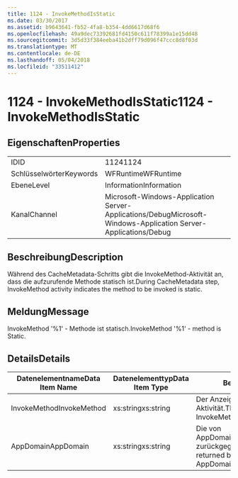 ```yaml
---
title: 1124 - InvokeMethodIsStatic
ms.date: 03/30/2017
ms.assetid: b9643641-fb52-4fa8-b354-4dd6617d68f6
ms.openlocfilehash: 49a9dec73392681fd4150c611f78399a1e15dd48
ms.sourcegitcommit: 3d5d33f384eeba41b2dff79d096f47ccc8d8f03d
ms.translationtype: MT
ms.contentlocale: de-DE
ms.lasthandoff: 05/04/2018
ms.locfileid: "33511412"
---
```

# <a name="1124---invokemethodisstatic"></a><span data-ttu-id="16666-102">1124 - InvokeMethodIsStatic</span><span class="sxs-lookup"><span data-stu-id="16666-102">1124 - InvokeMethodIsStatic</span></span>
## <a name="properties"></a><span data-ttu-id="16666-103">Eigenschaften</span><span class="sxs-lookup"><span data-stu-id="16666-103">Properties</span></span>  
  
|||  
|-|-|  
|<span data-ttu-id="16666-104">ID</span><span class="sxs-lookup"><span data-stu-id="16666-104">ID</span></span>|<span data-ttu-id="16666-105">1124</span><span class="sxs-lookup"><span data-stu-id="16666-105">1124</span></span>|  
|<span data-ttu-id="16666-106">Schlüsselwörter</span><span class="sxs-lookup"><span data-stu-id="16666-106">Keywords</span></span>|<span data-ttu-id="16666-107">WFRuntime</span><span class="sxs-lookup"><span data-stu-id="16666-107">WFRuntime</span></span>|  
|<span data-ttu-id="16666-108">Ebene</span><span class="sxs-lookup"><span data-stu-id="16666-108">Level</span></span>|<span data-ttu-id="16666-109">Information</span><span class="sxs-lookup"><span data-stu-id="16666-109">Information</span></span>|  
|<span data-ttu-id="16666-110">Kanal</span><span class="sxs-lookup"><span data-stu-id="16666-110">Channel</span></span>|<span data-ttu-id="16666-111">Microsoft-Windows-Application Server-Applications/Debug</span><span class="sxs-lookup"><span data-stu-id="16666-111">Microsoft-Windows-Application Server-Applications/Debug</span></span>|  
  
## <a name="description"></a><span data-ttu-id="16666-112">Beschreibung</span><span class="sxs-lookup"><span data-stu-id="16666-112">Description</span></span>  
 <span data-ttu-id="16666-113">Während des CacheMetadata-Schritts gibt die InvokeMethod-Aktivität an, dass die aufzurufende Methode statisch ist.</span><span class="sxs-lookup"><span data-stu-id="16666-113">During CacheMetadata step, InvokeMethod activity indicates the method to be invoked is static.</span></span>  
  
## <a name="message"></a><span data-ttu-id="16666-114">Meldung</span><span class="sxs-lookup"><span data-stu-id="16666-114">Message</span></span>  
 <span data-ttu-id="16666-115">InvokeMethod '%1' - Methode ist statisch.</span><span class="sxs-lookup"><span data-stu-id="16666-115">InvokeMethod '%1' - method is Static.</span></span>  
  
## <a name="details"></a><span data-ttu-id="16666-116">Details</span><span class="sxs-lookup"><span data-stu-id="16666-116">Details</span></span>  
  
|<span data-ttu-id="16666-117">Datenelementname</span><span class="sxs-lookup"><span data-stu-id="16666-117">Data Item Name</span></span>|<span data-ttu-id="16666-118">Datenelementtyp</span><span class="sxs-lookup"><span data-stu-id="16666-118">Data Item Type</span></span>|<span data-ttu-id="16666-119">Beschreibung</span><span class="sxs-lookup"><span data-stu-id="16666-119">Description</span></span>|  
|--------------------|--------------------|-----------------|  
|<span data-ttu-id="16666-120">InvokeMethod</span><span class="sxs-lookup"><span data-stu-id="16666-120">InvokeMethod</span></span>|<span data-ttu-id="16666-121">xs:string</span><span class="sxs-lookup"><span data-stu-id="16666-121">xs:string</span></span>|<span data-ttu-id="16666-122">Der Anzeigename der InvokeMethod-Aktivität.</span><span class="sxs-lookup"><span data-stu-id="16666-122">The display name of the InvokeMethod activity.</span></span>|  
|<span data-ttu-id="16666-123">AppDomain</span><span class="sxs-lookup"><span data-stu-id="16666-123">AppDomain</span></span>|<span data-ttu-id="16666-124">xs:string</span><span class="sxs-lookup"><span data-stu-id="16666-124">xs:string</span></span>|<span data-ttu-id="16666-125">Die von AppDomain.CurrentDomain.FriendlyName zurückgegebene Zeichenfolge.</span><span class="sxs-lookup"><span data-stu-id="16666-125">The string returned by AppDomain.CurrentDomain.FriendlyName.</span></span>|
